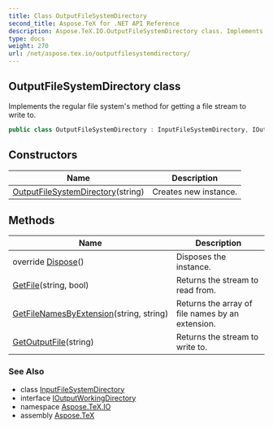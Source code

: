 ```yaml
---
title: Class OutputFileSystemDirectory
second_title: Aspose.TeX for .NET API Reference
description: Aspose.TeX.IO.OutputFileSystemDirectory class. Implements the regular file systems method for getting a file stream to write to
type: docs
weight: 270
url: /net/aspose.tex.io/outputfilesystemdirectory/
---
```

## OutputFileSystemDirectory class

Implements the regular file system's method for getting a file stream to write to.

```csharp
public class OutputFileSystemDirectory : InputFileSystemDirectory, IOutputWorkingDirectory
```

## Constructors

| Name | Description |
| --- | --- |
| [OutputFileSystemDirectory](outputfilesystemdirectory/)(string) | Creates new instance. |

## Methods

| Name | Description |
| --- | --- |
| override [Dispose](../../aspose.tex.io/outputfilesystemdirectory/dispose/)() | Disposes the instance. |
| [GetFile](../../aspose.tex.io/inputfilesystemdirectory/getfile/)(string, bool) | Returns the stream to read from. |
| [GetFileNamesByExtension](../../aspose.tex.io/inputfilesystemdirectory/getfilenamesbyextension/)(string, string) | Returns the array of file names by an extension. |
| [GetOutputFile](../../aspose.tex.io/outputfilesystemdirectory/getoutputfile/)(string) | Returns the stream to write to. |

### See Also

* class [InputFileSystemDirectory](../inputfilesystemdirectory/)
* interface [IOutputWorkingDirectory](../ioutputworkingdirectory/)
* namespace [Aspose.TeX.IO](../../aspose.tex.io/)
* assembly [Aspose.TeX](../../)


